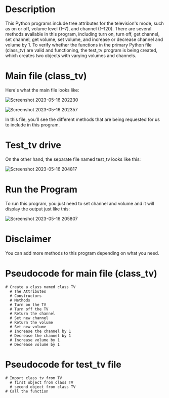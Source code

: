# Description
This Python programs include tree attributes for the television's mode, such as on or off, volume level (1–7), and channel (1–120). There are several methods available in this program, including turn on, turn off, get channel, set channel, get volume, set volume, and increase or decrease channel and volume by 1. To verify whether the functions in the primary Python file (class_tv) are valid and functioning, the test_tv program is being created, which creates two objects with varying volumes and channels.

# Main file (class_tv)
Here's what the main file looks like:

![Screenshot 2023-05-16 202230](https://github.com/bhnblz/UML-class-tv/assets/129713527/d0423dca-2e2f-47f3-b1ae-af6615d5a619)

![Screenshot 2023-05-16 202357](https://github.com/bhnblz/UML-class-tv/assets/129713527/d51e26e9-8754-47f4-b001-af5809c739dc)

In this file, you'll see the different methods that are being requested for us to include in this program. 

# Test_tv drive
On the other hand, the separate file named test_tv looks like this:

![Screenshot 2023-05-16 204817](https://github.com/bhnblz/UML-class-tv/assets/129713527/a0535d8f-504d-469f-a741-84076317adef)

# Run the Program
To run this program, you just need to set channel and volume and it will display the output just like this:

![Screenshot 2023-05-16 205807](https://github.com/bhnblz/UML-class-tv/assets/129713527/3c31df2b-caf5-4aee-aa0a-c0dbd6c171b3)

# Disclaimer
You can add more methods to this program depending on what you need.

# Pseudocode for main file (class_tv)
    # Create a class named class TV
      # The Attributes
      # Constructors
      # Methods
      # Turn on the TV
      # Turn off the TV
      # Return the channel
      # Set new channel
      # Return the volume
      # Set new volume
      # Increase the channel by 1
      # Decrease the channel by 1
      # Increase volume by 1
      # Decrease volume by 1
 
 # Pseudocode for test_tv file
    # Import class tv from TV
      # first object from class TV
      # second object from class TV
    # Call the function
